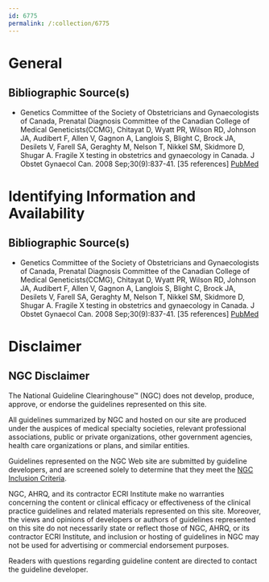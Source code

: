 ```yaml
---
id: 6775
permalink: /:collection/6775
---
```


# General

## Bibliographic Source(s)

- Genetics Committee of the Society of Obstetricians and Gynaecologists of Canada, Prenatal Diagnosis Committee of the Canadian College of Medical Geneticists(CCMG), Chitayat D, Wyatt PR, Wilson RD, Johnson JA, Audibert F, Allen V, Gagnon A, Langlois S, Blight C, Brock JA, Desilets V, Farell SA, Geraghty M, Nelson T, Nikkel SM, Skidmore D, Shugar A. Fragile X testing in obstetrics and gynaecology in Canada. J Obstet Gynaecol Can. 2008 Sep;30(9):837-41. [35 references] [ PubMed ](http://www.ncbi.nlm.nih.gov/entrez/query.fcgi?cmd=Retrieve&db=pubmed&dopt=Abstract&list_uids=18845054)

# Identifying Information and Availability

## Bibliographic Source(s)

- Genetics Committee of the Society of Obstetricians and Gynaecologists of Canada, Prenatal Diagnosis Committee of the Canadian College of Medical Geneticists(CCMG), Chitayat D, Wyatt PR, Wilson RD, Johnson JA, Audibert F, Allen V, Gagnon A, Langlois S, Blight C, Brock JA, Desilets V, Farell SA, Geraghty M, Nelson T, Nikkel SM, Skidmore D, Shugar A. Fragile X testing in obstetrics and gynaecology in Canada. J Obstet Gynaecol Can. 2008 Sep;30(9):837-41. [35 references] [ PubMed ](http://www.ncbi.nlm.nih.gov/entrez/query.fcgi?cmd=Retrieve&db=pubmed&dopt=Abstract&list_uids=18845054)

# Disclaimer

## NGC Disclaimer

The National Guideline Clearinghouse™ (NGC) does not develop, produce, approve, or endorse the guidelines represented on this site.

All guidelines summarized by NGC and hosted on our site are produced under the auspices of medical specialty societies, relevant professional associations, public or private organizations, other government agencies, health care organizations or plans, and similar entities.

Guidelines represented on the NGC Web site are submitted by guideline developers, and are screened solely to determine that they meet the [NGC Inclusion Criteria](/help-and-about/summaries/inclusion-criteria).

NGC, AHRQ, and its contractor ECRI Institute make no warranties concerning the content or clinical efficacy or effectiveness of the clinical practice guidelines and related materials represented on this site. Moreover, the views and opinions of developers or authors of guidelines represented on this site do not necessarily state or reflect those of NGC, AHRQ, or its contractor ECRI Institute, and inclusion or hosting of guidelines in NGC may not be used for advertising or commercial endorsement purposes.

Readers with questions regarding guideline content are directed to contact the guideline developer.


